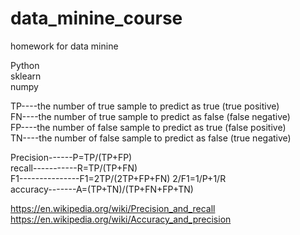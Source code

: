 # data_minine_course
homework for data minine

Python  
sklearn  
numpy
 
TP----the number of true sample to predict as true   (true positive)  
FN----the number of true sample to predict as false  (false negative)   
FP----the number of false sample to predict as true  (false positive)   
TN----the number of false sample to predict as false (true negative)

Precision------P=TP/(TP+FP)   
recall-----------R=TP/(TP+FN)   
F1---------------F1=2TP/(2TP+FP+FN)   2/F1=1/P+1/R   
accuracy-------A=(TP+TN)/(TP+FN+FP+TN)


https://en.wikipedia.org/wiki/Precision_and_recall   
https://en.wikipedia.org/wiki/Accuracy_and_precision
